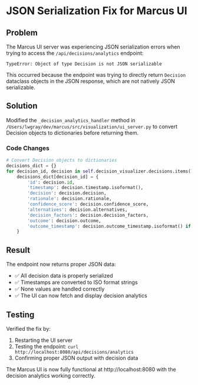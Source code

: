 # JSON Serialization Fix for Marcus UI

## Problem
The Marcus UI server was experiencing JSON serialization errors when trying to access the `/api/decisions/analytics` endpoint:

```
TypeError: Object of type Decision is not JSON serializable
```

This occurred because the endpoint was trying to directly return `Decision` dataclass objects in the JSON response, which are not natively JSON serializable.

## Solution
Modified the `_decision_analytics_handler` method in `/Users/lwgray/dev/marcus/src/visualization/ui_server.py` to convert Decision objects to dictionaries before returning them.

### Code Changes
```python
# Convert Decision objects to dictionaries
decisions_dict = {}
for decision_id, decision in self.decision_visualizer.decisions.items():
    decisions_dict[decision_id] = {
        'id': decision.id,
        'timestamp': decision.timestamp.isoformat(),
        'decision': decision.decision,
        'rationale': decision.rationale,
        'confidence_score': decision.confidence_score,
        'alternatives': decision.alternatives,
        'decision_factors': decision.decision_factors,
        'outcome': decision.outcome,
        'outcome_timestamp': decision.outcome_timestamp.isoformat() if decision.outcome_timestamp else None
    }
```

## Result
The endpoint now returns proper JSON data:
- ✅ All decision data is properly serialized
- ✅ Timestamps are converted to ISO format strings
- ✅ None values are handled correctly
- ✅ The UI can now fetch and display decision analytics

## Testing
Verified the fix by:
1. Restarting the UI server
2. Testing the endpoint: `curl http://localhost:8080/api/decisions/analytics`
3. Confirming proper JSON output with decision data

The Marcus UI is now fully functional at http://localhost:8080 with the decision analytics working correctly.